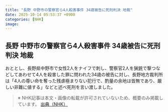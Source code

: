 ```yaml
---
title: "長野 中野市の警察官ら4人殺害事件 34歳被告に死刑判決 地裁"
date: 2025-10-14 05:53:37 +0900
categories: [NHK]
image: 
---
```

## 長野 中野市の警察官ら4人殺害事件 34歳被告に死刑判決 地裁

おととし、長野県中野市で女性2人をナイフで刺し、警察官2人を猟銃で撃つなどしてあわせて4人を殺害した罪に問われた34歳の被告に対し、長野地方裁判所は「4人の尊い命を奪った残虐極まりない犯行で、酌量の余地は皆無であり、厳しい非難に値する」などと述べ死刑を言い渡しました。

> ※ NHK記事は本文・画像の転載が許可されていないため、概要のみ掲載しています。
[出典（NHK）](http://www3.nhk.or.jp/news/html/20251014/k10014949031000.html)
